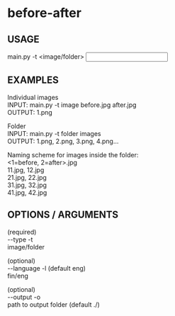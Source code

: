 # before-after
                                              
## USAGE

main.py -t <image/folder> <input>

## EXAMPLES

Individual images  
INPUT:    main.py -t image before.jpg after.jpg  
OUTPUT:   1.png  

Folder  
INPUT:    main.py -t folder images  
OUTPUT:   1.png, 2.png, 3.png, 4.png...  

Naming scheme for images inside the folder:  
<image number><1=before, 2=after>.jpg  
11.jpg, 12.jpg  
21.jpg, 22.jpg  
31.jpg, 32.jpg  
41.jpg, 42.jpg  

## OPTIONS / ARGUMENTS

(required)  
--type -t  
image/folder  

(optional)  
--language -l (default eng)  
fin/eng  

(optional)  
--output -o  
path to output folder (default ./)  
